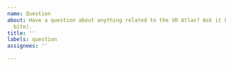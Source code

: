 ```yaml
---
name: Question
about: Have a question about anything related to the VR Atlas? Ask it here (we don't
  bite).
title: ''
labels: question
assignees: ''

---
```



